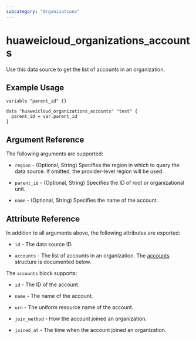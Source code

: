 ```yaml
---
subcategory: "Organizations"
---
```


# huaweicloud_organizations_accounts

Use this data source to get the list of accounts in an organization.

## Example Usage

```hcl
variable "parent_id" {}

data "huaweicloud_organizations_accounts" "test" {
  parent_id = var.parent_id
}
```

## Argument Reference

The following arguments are supported:

* `region` - (Optional, String) Specifies the region in which to query the data source.
  If omitted, the provider-level region will be used.

* `parent_id` - (Optional, String) Specifies the ID of root or organizational unit.

* `name` - (Optional, String) Specifies the name of the account.

## Attribute Reference

In addition to all arguments above, the following attributes are exported:

* `id` - The data source ID.

* `accounts` - The list of accounts in an organization.
  The [accounts](#Organizations_Accounts) structure is documented below.

<a name="Organizations_Accounts"></a>
The `accounts` block supports:

* `id` - The ID of the account.

* `name` - The name of the account.

* `urn` - The uniform resource name of the account.

* `join_method` - How the account joined an organization.

* `joined_at` - The time when the account joined an organization.
